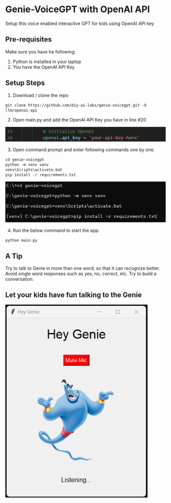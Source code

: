 # Genie-VoiceGPT with OpenAI API
Setup this voice enabled interactive GPT for kids using OpenAI API key

## Pre-requisites

Make sure you have he following:

1. Python is installed in your laptop
2. You have the OpenAI API Key

## Setup Steps

1. Download / clone the repo

```git
git clone https://github.com/diy-ai-labs/genie-voicegpt.git -b llm/openai-api
```

2. Open main.py and add the OpenAI API Key you have in line #20

![alt text](README-IMG/image.png)

3. Open command prompt and enter following commands one by one.

```
cd genie-voicegpt
python -m venv venv
venv\Scripts\activate.bat
pip install -r requirements.txt
```

![alt text](README-IMG/image-1.png)

4. Run the below command to start the app.

```
python main.py
```

## A Tip

Try to talk to Genie in more than one word, so that it can recognize better. Avoid single word responses such as yes, no, correct, etc. Try to build a conversation. 

## Let your kids have fun talking to the Genie


![alt text](README-IMG/image-2.png)
